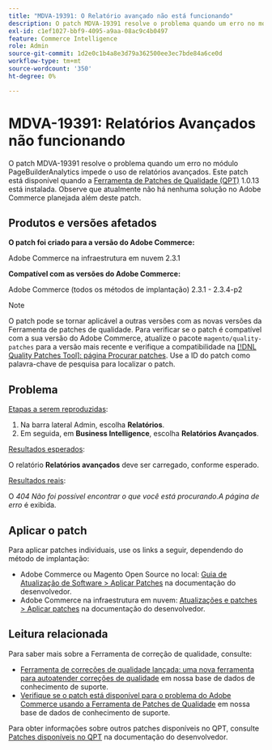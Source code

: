 ```yaml
---
title: "MDVA-19391: O Relatório avançado não está funcionando"
description: O patch MDVA-19391 resolve o problema quando um erro no módulo PageBuilderAnalytics impede o uso de relatórios avançados. Este patch está disponível quando a [Ferramenta de correções de qualidade (QPT)](https://devdocs.magento.com/guides/v2.4/comp-mgr/patching.html#mqp) 1.0.13 está instalada. Observe que atualmente não há nenhuma solução no Adobe Commerce planejada além deste patch.
exl-id: c1ef1027-bbf9-4095-a9aa-08ac9c4b0497
feature: Commerce Intelligence
role: Admin
source-git-commit: 1d2e0c1b4a8e3d79a362500ee3ec7bde84a6ce0d
workflow-type: tm+mt
source-wordcount: '350'
ht-degree: 0%

---
```


# MDVA-19391: Relatórios Avançados não funcionando

O patch MDVA-19391 resolve o problema quando um erro no módulo PageBuilderAnalytics impede o uso de relatórios avançados. Este patch está disponível quando a [Ferramenta de Patches de Qualidade (QPT)](https://devdocs.magento.com/guides/v2.4/comp-mgr/patching.html#mqp) 1.0.13 está instalada. Observe que atualmente não há nenhuma solução no Adobe Commerce planejada além deste patch.

## Produtos e versões afetados

**O patch foi criado para a versão do Adobe Commerce:**

Adobe Commerce na infraestrutura em nuvem 2.3.1

**Compatível com as versões do Adobe Commerce:**

Adobe Commerce (todos os métodos de implantação) 2.3.1 - 2.3.4-p2

>[!NOTE]
>
>O patch pode se tornar aplicável a outras versões com as novas versões da Ferramenta de patches de qualidade. Para verificar se o patch é compatível com a sua versão do Adobe Commerce, atualize o pacote `magento/quality-patches` para a versão mais recente e verifique a compatibilidade na [[!DNL Quality Patches Tool]: página Procurar patches](https://devdocs.magento.com/quality-patches/tool.html#patch-grid). Use a ID do patch como palavra-chave de pesquisa para localizar o patch.

## Problema

<u>Etapas a serem reproduzidas</u>:

1. Na barra lateral Admin, escolha **Relatórios**.
1. Em seguida, em **Business Intelligence**, escolha **Relatórios Avançados**.

<u>Resultados esperados</u>:

O relatório **Relatórios avançados** deve ser carregado, conforme esperado.

<u>Resultados reais</u>:

O *404 Não foi possível encontrar o que você está procurando.A página de erro* é exibida.

## Aplicar o patch

Para aplicar patches individuais, use os links a seguir, dependendo do método de implantação:

* Adobe Commerce ou Magento Open Source no local: [Guia de Atualização de Software > Aplicar Patches](https://devdocs.magento.com/guides/v2.4/comp-mgr/patching/mqp.html) na documentação do desenvolvedor.
* Adobe Commerce na infraestrutura em nuvem: [Atualizações e patches > Aplicar patches](https://devdocs.magento.com/cloud/project/project-patch.html) na documentação do desenvolvedor.

## Leitura relacionada

Para saber mais sobre a Ferramenta de correção de qualidade, consulte:

* [Ferramenta de correções de qualidade lançada: uma nova ferramenta para autoatender correções de qualidade](/help/announcements/adobe-commerce-announcements/magento-quality-patches-released-new-tool-to-self-serve-quality-patches.md) em nossa base de dados de conhecimento de suporte.
* [Verifique se o patch está disponível para o problema do Adobe Commerce usando a Ferramenta de Patches de Qualidade](/help/support-tools/patches-available-in-qpt-tool/check-patch-for-magento-issue-with-magento-quality-patches.md) em nossa base de dados de conhecimento de suporte.

Para obter informações sobre outros patches disponíveis no QPT, consulte [Patches disponíveis no QPT](https://devdocs.magento.com/quality-patches/tool.html#patch-grid) na documentação do desenvolvedor.
